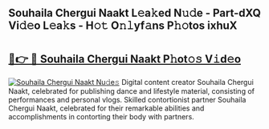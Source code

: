## Souhaila Chergui Naakt L𝚎a𝚔ed N𝚞𝚍e - Part-dXQ Vi𝚍𝚎o L𝚎a𝚔s - H𝚘𝚝 O𝚗𝚕yf𝚊ns P𝚑𝚘tos ixhuX

# <h2><a href="http://kf328qh.oniu.top/?m=Souhaila+Chergui+Naakt">🔗👉 🔴 Souhaila Chergui Naakt P𝚑ot𝚘𝚜 V𝚒d𝚎o</a></h2>

[![Souhaila Chergui Naakt Nu𝚍e𝚜](https://i.imgur.com/0qMVB7G.gif)](http://kf328qh.oniu.top/?m=Souhaila+Chergui+Naakt)
Digital content creator Souhaila Chergui Naakt, celebrated for publishing dance and lifestyle material, consisting of performances and personal vlogs. Skilled contortionist partner Souhaila Chergui Naakt, celebrated for their remarkable abilities and accomplishments in contorting their body with partners.  

